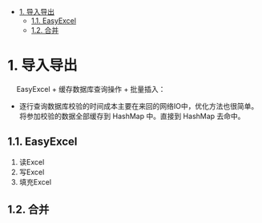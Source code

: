 
<!-- TOC -->

- [1. 导入导出](#1-导入导出)
    - [1.1. EasyExcel](#11-easyexcel)
    - [1.2. 合并](#12-合并)

<!-- /TOC -->


# 1. 导入导出  

<!-- 
 100000 行级别数据的 Excel 导入优化之路 
 https://mp.weixin.qq.com/s/Y1feFfn8VeZsxXw65NYoWQ
-->

&emsp; EasyExcel + 缓存数据库查询操作 + 批量插入：  

* 逐行查询数据库校验的时间成本主要在来回的网络IO中，优化方法也很简单。将参加校验的数据全部缓存到 HashMap 中。直接到 HashMap 去命中。    


## 1.1. EasyExcel  
<!-- 
https://easyexcel.opensource.alibaba.com/docs/current/
-->
1. 读Excel   
2. 写Excel  
3. 填充Excel  


## 1.2. 合并  
<!-- 

https://blog.csdn.net/tang_sy/article/details/124018099
https://news.68idc.cn/makewebs/qitaasks/20220611812229.html
http://www.bubuko.com/infodetail-3613922.html?cf_chl_jschl_tk=3e4633a1a7393b9add9b809609dc1b065902757a-1620785914-0-AetcD7IGJN3edlQCOR_qMh22GK4KhXnfMUkxGx4PvHgc331sqg7iiwI03_oHwrXVwL3YSjhyq0TYiPN0ojJ8RI6fgO9oFR350ZjMuxrcebr59hS_T8nCGwhLGvRf2Mp7alobIIclge8Yyj6POQO_XE2yW6G6t6c7nOTmhSDkchrbn0Ok6BjmtSh4DPndJBpshjmF6xGiPtw6iOC_IUgTM2YQtEvMyVwckrUkjSdVWa4x9WlqzjFSxHAbSHBbuxuSDEIErtZABHy0uOL6FUeaWe5BFgDRI-0m9b7yzp0TJXi8yMuXj235qltBHra_CawI66qSTmP22wb8Var92FiOuonfonrAogun1dNakrbcHxm5akGSzAVnXJP7295lz5NtHjr3PzGTOGS_q8VRuERAXJ8
https://blog.csdn.net/qq_34789780/article/details/108620767
https://blog.csdn.net/u012143730/article/details/111035167
-->